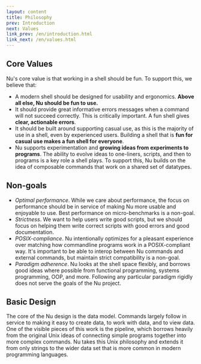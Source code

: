 ```yaml
---
layout: content
title: Philosophy
prev: Introduction
next: Values
link_prev: /en/introduction.html
link_next: /en/values.html
---
```


## Core Values

Nu's core value is that working in a shell should be fun. To support this, we believe that:

- A modern shell should be designed for usability and ergonomics. **Above all else, Nu should be fun to use.**
- It should provide great informative errors messages when a command will not succeed correctly. This is critically important. A fun shell gives **clear, actionable errors**.
- It should be built around supporting casual use, as this is the majority of use in a shell, even by experienced users. Building a shell that is **fun for casual use makes a fun shell for everyone**.
- Nu supports experimentation and **growing ideas from experiments to programs**. The ability to evolve ideas to one-liners, scripts, and then to programs is a key role a shell plays. To support this, Nu builds on the idea of composable commands that work on a shared set of datatypes.

## Non-goals

- *Optimal performance*. While we care about performance, the focus on performance should be in service of making Nu more usable and enjoyable to use. Best performance on micro-benchmarks is a non-goal.
- *Strictness*. We want to help users write good scripts, but we should focus on helping them write correct scripts with good errors and good documentation.
- *POSIX-compliance*. Nu intentionally optimizes for a pleasant experience over matching how commandline programs work in a POSIX-compliant way. It's important to be able to interop between Nu commands and external commands, but maintain strict compatibility is a non-goal. 
- *Paradigm adherence*. Nu looks at the shell space flexibly, and borrows good ideas where possible from functional programming, systems programming, OOP, and more. Following any particular paradigm rigidly does not serve the goals of the Nu project.

## Basic Design

The core of the Nu design is the data model. Commands largely follow in service to making it easy to create data, to work with data, and to view data. One of the visible pieces of this work is the pipeline, which borrows heavily from the original Unix ideas of connecting simple programs together into more complex commands. Nu takes this Unix philosophy and extends it from only strings to the wider data set that is more common in modern programming languages.


